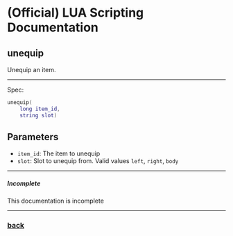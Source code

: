 
# (Official) LUA Scripting Documentation

## unequip

Unequip an item.

___

Spec:

```lua
unequip(
	long item_id,
	string slot)
```

## Parameters

- `item_id`: The item to unequip
- `slot`: Slot to unequip from. Valid values `left`, `right`, `body`

___

##### Incomplete

This documentation is incomplete

___

### [back](../other)
